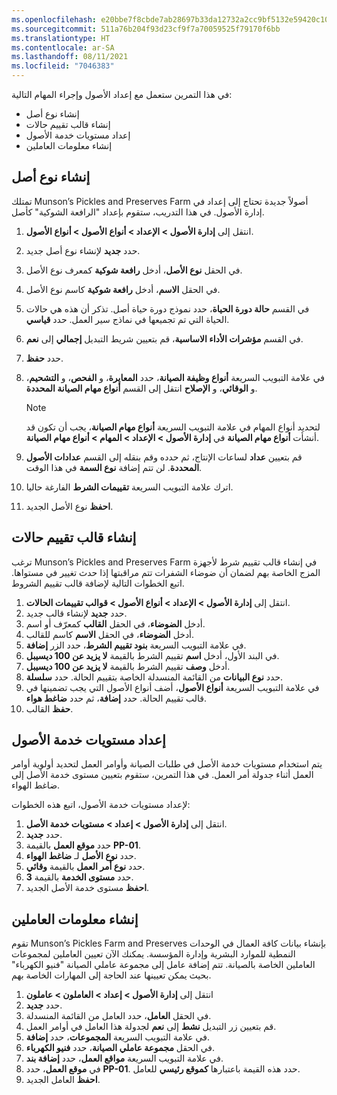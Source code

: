 ```yaml
---
ms.openlocfilehash: e20bbe7f8cbde7ab28697b33da12732a2cc9bf5132e59420c109d6d141fbfb64
ms.sourcegitcommit: 511a76b204f93d23cf9f7a70059525f79170f6bb
ms.translationtype: HT
ms.contentlocale: ar-SA
ms.lasthandoff: 08/11/2021
ms.locfileid: "7046383"
---
```

في هذا التمرين ستعمل مع إعداد الأصول وإجراء المهام التالية:

- إنشاء نوع أصل
- إنشاء قالب تقييم حالات
- إعداد مستويات خدمة الأصول
- إنشاء معلومات العاملين

## <a name="create-an-asset-type"></a>إنشاء نوع أصل
تمتلك Munson’s Pickles and Preserves Farm أصولاً جديدة تحتاج إلى إعداد في إدارة الأصول. في هذا التدريب، ستقوم بإعداد "الرافعة الشوكية" كأصل.

1.  انتقل إلى **إدارة الأصول > الإعداد > أنواع الأصول > أنواع الأصول**.
2.  حدد **جديد** لإنشاء نوع أصل جديد.
3.  في الحقل **نوع الأصل**، أدخل **رافعة شوكية** كمعرف نوع الأصل.
4.  في الحقل **الاسم**، أدخل **رافعة شوكية** كاسم نوع الأصل. 
5.  في القسم **حالة دورة الحياة**، حدد نموذج دورة حياة أصل. تذكر أن هذه هي حالات الحياة التي تم تجميعها في نماذج سير العمل. حدد **قياسي**.
6.  في القسم **مؤشرات الأداء الاساسية**، قم بتعيين شريط التبديل **إجمالي** إلى **نعم**.
7.  حدد **حفظ**.
8.  في علامة التبويب السريعة **أنواع وظيفة الصيانة**، حدد **المعايرة**، و **الفحص**، و **التشحيم**، و **الوقائي**، و **الإصلاح** انتقل إلى القسم **أنواع مهام الصيانة المحددة**.
    > [!NOTE]
    > لتحديد أنواع المهام في علامة التبويب السريعة **أنواع مهام الصيانة**، يجب أن تكون قد أنشأت **أنواع مهام الصيانة** في **إدارة الأصول > الإعداد > المهام > أنواع مهام الصيانة**.

9.  قم بتعيين **عداد** لساعات الإنتاج، ثم حدده وقم بنقله إلى القسم **عدادات الأصول المحددة**. لن تتم إضافة **نوع السمة** في هذا الوقت.
10. اترك علامة التبويب السريعة **تقييمات الشرط** الفارغة حاليا. 
11. **احفظ** نوع الأصل الجديد.

## <a name="create-a-condition-assessment-template"></a>إنشاء قالب تقييم حالات
ترغب Munson’s Pickles and Preserves Farm في إنشاء قالب تقييم شرط لأجهزة المزج الخاصة بهم لضمان أن ضوضاء الشفرات تتم مراقبتها إذا حدث تغيير في مستواها. اتبع الخطوات التالية لإضافة قالب تقييم الشروط.

1.  انتقل إلى **إدارة الأصول > الإعداد > أنواع الأصول > قوالب تقييمات الحالات**.
2.  حدد **جديد** لإنشاء قالب جديد.
3.  أدخل **الضوضاء**، في الحقل **القالب** كمعرّف أو اسم.
4.  أدخل **الضوضاء**، في الحقل **الاسم** كاسم للقالب.
5.  في علامة التبويب السريعة **بنود تقييم الشرط**، حدد الزر **إضافة**.
6.  في البند الأول، أدخل **اسم** تقييم الشرط بالقيمة **لا يزيد عن 100 ديسيبل**.
7.  أدخل **وصف** تقييم الشرط بالقيمة **لا يزيد عن 100 ديسيبل**.
8.  حدد **نوع البيانات** من القائمة المنسدلة الخاصة بتقييم الحالة. حدد **سلسلة**.
9.  في علامة التبويب السريعة **أنواع الأصول**، أضف أنواع الأصول التي يجب تضمينها في قالب تقييم الحالة. حدد **إضافة**، ثم حدد **ضاغط هواء**.
10. **حفظ** القالب.


## <a name="set-up-asset-service-levels"></a>إعداد مستويات خدمة الأصول
يتم استخدام مستويات خدمة الأصل في طلبات الصيانة وأوامر العمل لتحديد أولوية أوامر العمل أثناء جدولة أمر العمل. في هذا التمرين، ستقوم بتعيين مستوى خدمة الأصل إلى ضاغط الهواء.

لإعداد مستويات خدمة الأصول‬، اتبع هذه الخطوات:

1.  انتقل إلى **إدارة الأصول > إعداد > مستويات خدمة الأصل**.
2.  حدد **جديد‎**.
3.  حدد **موقع العمل** بالقيمة **PP-01**.
4.  حدد **نوع الأصل** لـ **ضاغط الهواء**.
5.  حدد **نوع أمر العمل** بالقيمة **وقائي**.
6.  حدد **مستوى الخدمة** بالقيمة **3**.
7.  **احفظ** مستوى خدمة الأصل الجديد.

## <a name="create-workers"></a>إنشاء معلومات العاملين
تقوم Munson’s Pickles Farm and Preserves بإنشاء بيانات كافة العمال في الوحدات النمطية للموارد البشرية وإدارة المؤسسة. يمكنك الآن تعيين العاملين لمجموعات العاملين الخاصة بالصيانة. تتم إضافة عامل إلى مجموعة عاملي الصيانة "فنيو الكهرباء" بحيث يمكن تعيينها عند الحاجة إلى المهارات الخاصة بهم.

1.  انتقل إلى **إدارة الأصول > إعداد > العاملون > عاملون**
2.  حدد **جديد‎**.
3.  في الحقل **العامل**، حدد العامل من القائمة المنسدلة.
4.  قم بتعيين زر التبديل **نشط** إلى **نعم** لجدولة هذا العامل في أوامر العمل.
5.  في علامة التبويب السريعة **المجموعات**، حدد **إضافة**.
6.  في الحقل **مجموعة عاملي الصيانة**، حدد **فنيو الكهرباء**.
7.  في علامة التبويب السريعة **مواقع العمل**، حدد **إضافة بند**.
8.  في **موقع العمل**، حدد **PP-01**. حدد هذه القيمة باعتبارها **كموقع رئيسي** للعامل. 
9.  **احفظ** العامل الجديد.

